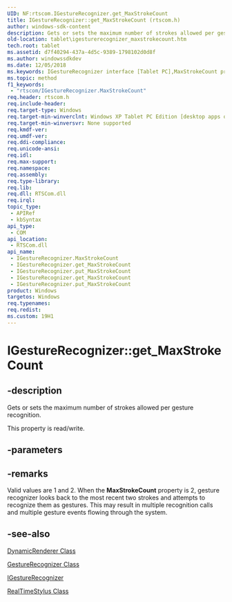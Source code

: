 ```yaml
---
UID: NF:rtscom.IGestureRecognizer.get_MaxStrokeCount
title: IGestureRecognizer::get_MaxStrokeCount (rtscom.h)
author: windows-sdk-content
description: Gets or sets the maximum number of strokes allowed per gesture recognition.
old-location: tablet\igesturerecognizer_maxstrokecount.htm
tech.root: tablet
ms.assetid: d7f40294-437a-4d5c-9389-1798102d0d8f
ms.author: windowssdkdev
ms.date: 12/05/2018
ms.keywords: IGestureRecognizer interface [Tablet PC],MaxStrokeCount property, IGestureRecognizer.MaxStrokeCount, IGestureRecognizer.get_MaxStrokeCount, IGestureRecognizer.put_MaxStrokeCount, IGestureRecognizer::MaxStrokeCount, IGestureRecognizer::get_MaxStrokeCount, IGestureRecognizer::put_MaxStrokeCount, MaxStrokeCount property [Tablet PC], MaxStrokeCount property [Tablet PC],IGestureRecognizer interface, d7f40294-437a-4d5c-9389-1798102d0d8f, get_MaxStrokeCount, rtscom/IGestureRecognizer::MaxStrokeCount, rtscom/IGestureRecognizer::get_MaxStrokeCount, rtscom/IGestureRecognizer::put_MaxStrokeCount, tablet.igesturerecognizer_maxstrokecount
ms.topic: method
f1_keywords: 
 - "rtscom/IGestureRecognizer.MaxStrokeCount"
req.header: rtscom.h
req.include-header: 
req.target-type: Windows
req.target-min-winverclnt: Windows XP Tablet PC Edition [desktop apps only]
req.target-min-winversvr: None supported
req.kmdf-ver: 
req.umdf-ver: 
req.ddi-compliance: 
req.unicode-ansi: 
req.idl: 
req.max-support: 
req.namespace: 
req.assembly: 
req.type-library: 
req.lib: 
req.dll: RTSCom.dll
req.irql: 
topic_type:
 - APIRef
 - kbSyntax
api_type:
 - COM
api_location:
 - RTSCom.dll
api_name:
 - IGestureRecognizer.MaxStrokeCount
 - IGestureRecognizer.get_MaxStrokeCount
 - IGestureRecognizer.put_MaxStrokeCount
 - IGestureRecognizer.get_MaxStrokeCount
 - IGestureRecognizer.put_MaxStrokeCount
product: Windows
targetos: Windows
req.typenames: 
req.redist: 
ms.custom: 19H1
---
```


# IGestureRecognizer::get_MaxStrokeCount


## -description



Gets or sets the maximum number of strokes allowed per gesture recognition.



This property is read/write.


## -parameters


## -remarks



Valid values are 1 and 2. When the <b>MaxStrokeCount</b> property is 2, gesture recognizer looks back to the most recent two strokes and attempts to recognize them as gestures. This may result in multiple recognition calls and multiple gesture events flowing through the system.




## -see-also




<a href="https://docs.microsoft.com/previous-versions/windows/desktop/legacy/ms701168(v=vs.85)">DynamicRenderer Class</a>



<a href="https://docs.microsoft.com/windows/desktop/tablet/gesturerecognizer-class">GestureRecognizer Class</a>



<a href="https://docs.microsoft.com/windows/desktop/api/rtscom/nn-rtscom-igesturerecognizer">IGestureRecognizer</a>



<a href="https://docs.microsoft.com/windows/desktop/tablet/realtimestylus-class">RealTimeStylus Class</a>
 

 

